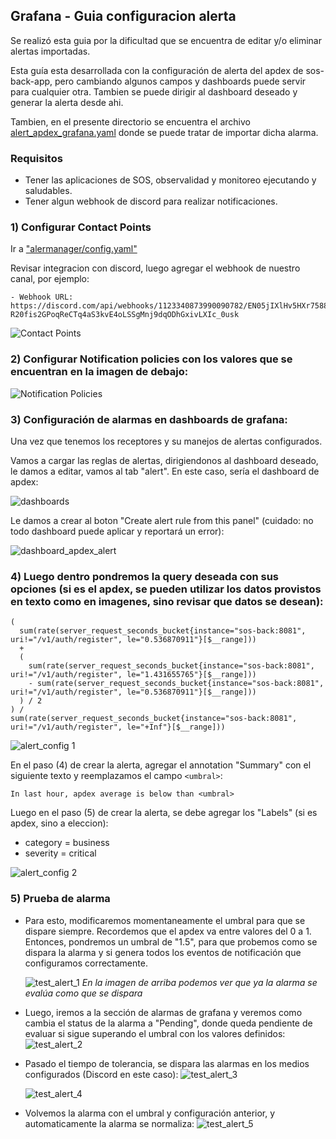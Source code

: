 ## Grafana - Guia configuracion alerta


Se realizó esta guia por la dificultad que se encuentra de editar y/o eliminar alertas importadas.

Esta guía esta desarrollada con la configuración de alerta del apdex de sos-back-app, pero cambiando algunos campos y dashboards puede servir para cualquier otra. Tambien se puede dirigir al dashboard deseado y generar la alerta desde ahi.


Tambien, en el presente directorio se encuentra el archivo [alert_apdex_grafana.yaml](alert_apdex_grafana.yaml) donde se puede tratar de importar dicha alarma.

### Requisitos

- Tener las aplicaciones de SOS, observalidad y monitoreo ejecutando y saludables.
- Tener algun webhook de discord para realizar notificaciones.

### 1) Configurar Contact Points

Ir a ["alermanager/config.yaml"](/docs/container/alertmanager/config.yml)

Revisar integracion con discord, luego agregar el webhook de nuestro canal, por ejemplo:
        
    - Webhook URL: https://discord.com/api/webhooks/1123340873990090782/EN05jIXlHv5HXr7588-R20fis2GPoqReCTq4aS3kvE4oLSSgMnj9dqODhGxivLXIc_0usk

![Contact Points](assets/contact_points.png)


### 2) Configurar Notification policies con los valores que se encuentran en la imagen de debajo:

![Notification Policies](assets/notification_policies.png)


### 3) Configuración de alarmas en dashboards de grafana:

Una vez que tenemos los receptores y su manejos de alertas configurados. 

Vamos a cargar las reglas de alertas, dirigiendonos al dashboard deseado, le damos a editar, vamos al tab "alert". En este caso, sería el dashboard de apdex:


![dashboards](assets/dashboards.png)

Le damos a crear al boton "Create alert rule from this panel" (cuidado: no todo dashboard puede aplicar y reportará un error):

![dashboard_apdex_alert](assets/dashboard_apdex_alert.png)


### 4) Luego dentro pondremos la query deseada con sus opciones (si es el apdex, se pueden utilizar los datos provistos en texto como en imagenes, sino revisar que datos se desean):

```promql
(
  sum(rate(server_request_seconds_bucket{instance="sos-back:8081", uri!="/v1/auth/register", le="0.536870911"}[$__range])) 
  +
  (
    sum(rate(server_request_seconds_bucket{instance="sos-back:8081", uri!="/v1/auth/register", le="1.431655765"}[$__range])) 
    - sum(rate(server_request_seconds_bucket{instance="sos-back:8081", uri!="/v1/auth/register", le="0.536870911"}[$__range])) 
  ) / 2
) / 
sum(rate(server_request_seconds_bucket{instance="sos-back:8081", uri!="/v1/auth/register", le="+Inf"}[$__range]))
```


![alert_config 1](assets/alert_config.png)

En el paso (4) de crear la alerta, agregar el annotation "Summary" con el siguiente texto y reemplazamos el campo `<umbral>`:

```text
In last hour, apdex average is below than <umbral>
```

Luego en el paso (5) de crear la alerta, se debe agregar los "Labels" (si es apdex, sino a eleccion):
 - category = business
 - severity = critical

![alert_config 2](assets/alert_config_2.png)

### 5) Prueba de alarma

- Para esto, modificaremos momentaneamente el umbral para que se dispare siempre. Recordemos que el apdex va entre valores del 0 a 1. Entonces, pondremos un umbral de "1.5", para que probemos como se dispara la alarma y si genera todos los eventos de notificación que configuramos correctamente.


  ![test_alert_1](assets/test_alert_1.png)
  _En la imagen de arriba podemos ver que ya la alarma se evalúa como que se dispara_


- Luego, iremos a la sección de alarmas de grafana y veremos como cambia el status de la alarma a "Pending", donde queda pendiente de evaluar si sigue superando el umbral con los valores definidos:
  ![test_alert_2](assets/test_alert_2.png)

- Pasado el tiempo de tolerancia, se dispara las alarmas en los medios configurados (Discord en este caso):
  ![test_alert_3](assets/test_alert_3.png)

  ![test_alert_4](assets/test_alert_4.png)

- Volvemos la alarma con el umbral y configuración anterior, y automaticamente la alarma se normaliza:
  ![test_alert_5](assets/test_alert_5.png)
